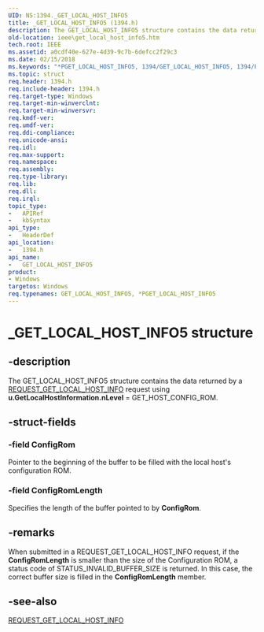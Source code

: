 ```yaml
---
UID: NS:1394._GET_LOCAL_HOST_INFO5
title: _GET_LOCAL_HOST_INFO5 (1394.h)
description: The GET_LOCAL_HOST_INFO5 structure contains the data returned by a REQUEST_GET_LOCAL_HOST_INFO request using u.GetLocalHostInformation.nLevel = GET_HOST_CONFIG_ROM.
old-location: ieee\get_local_host_info5.htm
tech.root: IEEE
ms.assetid: a0cdf40e-627e-4d39-9c7b-6defcc2f29c3
ms.date: 02/15/2018
ms.keywords: "*PGET_LOCAL_HOST_INFO5, 1394/GET_LOCAL_HOST_INFO5, 1394/PGET_LOCAL_HOST_INFO5, 1394stct_7be8f02e-9734-40ae-9337-91d9026ec65d.xml, GET_LOCAL_HOST_INFO5, GET_LOCAL_HOST_INFO5 structure [Buses], IEEE.get_local_host_info5, PGET_LOCAL_HOST_INFO5, PGET_LOCAL_HOST_INFO5 structure pointer [Buses], _GET_LOCAL_HOST_INFO5"
ms.topic: struct
req.header: 1394.h
req.include-header: 1394.h
req.target-type: Windows
req.target-min-winverclnt: 
req.target-min-winversvr: 
req.kmdf-ver: 
req.umdf-ver: 
req.ddi-compliance: 
req.unicode-ansi: 
req.idl: 
req.max-support: 
req.namespace: 
req.assembly: 
req.type-library: 
req.lib: 
req.dll: 
req.irql: 
topic_type:
-	APIRef
-	kbSyntax
api_type:
-	HeaderDef
api_location:
-	1394.h
api_name:
-	GET_LOCAL_HOST_INFO5
product:
- Windows
targetos: Windows
req.typenames: GET_LOCAL_HOST_INFO5, *PGET_LOCAL_HOST_INFO5
---
```


# _GET_LOCAL_HOST_INFO5 structure


## -description


The GET_LOCAL_HOST_INFO5 structure contains the data returned by a <a href="https://msdn.microsoft.com/library/windows/hardware/ff537644">REQUEST_GET_LOCAL_HOST_INFO</a> request using <b>u.GetLocalHostInformation.nLevel</b> = GET_HOST_CONFIG_ROM.


## -struct-fields




### -field ConfigRom

Pointer to the beginning of the buffer to be filled with the local host's configuration ROM.


### -field ConfigRomLength

Specifies the length of the buffer pointed to by <b>ConfigRom</b>.


## -remarks



When submitted in a REQUEST_GET_LOCAL_HOST_INFO request, if the <b>ConfigRomLength</b> is smaller than the size of the Configuration ROM, a status code of STATUS_INVALID_BUFFER_SIZE is returned. In this case, the correct buffer size is filled in the <b>ConfigRomLength</b> member.




## -see-also




<a href="https://msdn.microsoft.com/library/windows/hardware/ff537644">REQUEST_GET_LOCAL_HOST_INFO</a>
 

 


